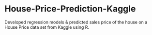 # House-Price-Prediction-Kaggle
Developed regression models & predicted sales price of the house on a House Price data set from Kaggle using R.
